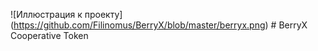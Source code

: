 ![Иллюстрация к проекту] (https://github.com/Filinomus/BerryX/blob/master/berryx.png) # BerryX
Cooperative Token

